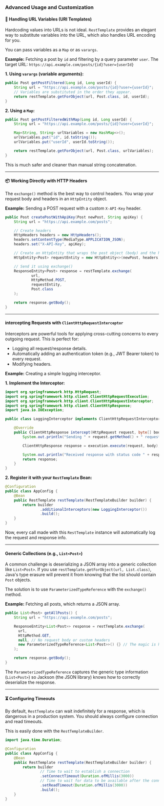 

### Advanced Usage and Customization

#### 📍 Handling URL Variables (URI Templates)

Hardcoding values into URLs is not ideal. `RestTemplate` provides an elegant way to substitute variables into the URL, which also handles URL encoding for you.

You can pass variables as a `Map` or as `varargs`.

**Example:** Fetching a post by `id` and filtering by a query parameter `user`.
The target URL: `https://api.example.com/posts/{id}?user={userId}`

**1. Using `varargs` (variable arguments):**

```java
public Post getPostFiltered(Long id, Long userId) {
    String url = "https://api.example.com/posts/{id}?user={userId}";
    // Variables are substituted in the order they appear.
    return restTemplate.getForObject(url, Post.class, id, userId);
}
```

**2. Using a `Map`:**

```java
public Post getPostFilteredWithMap(Long id, Long userId) {
    String url = "https://api.example.com/posts/{id}?user={userId}";

    Map<String, String> urlVariables = new HashMap<>();
    urlVariables.put("id", id.toString());
    urlVariables.put("userId", userId.toString());

    return restTemplate.getForObject(url, Post.class, urlVariables);
}
```

This is much safer and cleaner than manual string concatenation.

-----

#### 📦 Working Directly with HTTP Headers

The `exchange()` method is the best way to control headers. You wrap your request body and headers in an `HttpEntity` object.

**Example:** Sending a POST request with a custom `X-API-Key` header.

```java
public Post createPostWithApiKey(Post newPost, String apiKey) {
    String url = "https://api.example.com/posts";

    // Create headers
    HttpHeaders headers = new HttpHeaders();
    headers.setContentType(MediaType.APPLICATION_JSON);
    headers.set("X-API-Key", apiKey);

    // Create an HttpEntity that wraps the post object (body) and the headers
    HttpEntity<Post> requestEntity = new HttpEntity<>(newPost, headers);

    // Send it using exchange()
    ResponseEntity<Post> response = restTemplate.exchange(
            url,
            HttpMethod.POST,
            requestEntity,
            Post.class
    );

    return response.getBody();
}
```

-----

#### intercepting Requests with `ClientHttpRequestInterceptor`

Interceptors are powerful tools for applying cross-cutting concerns to every outgoing request. This is perfect for:

  * Logging all request/response details.
  * Automatically adding an authentication token (e.g., JWT Bearer token) to every request.
  * Modifying headers.

**Example:** Creating a simple logging interceptor.

**1. Implement the Interceptor:**

```java
import org.springframework.http.HttpRequest;
import org.springframework.http.client.ClientHttpRequestExecution;
import org.springframework.http.client.ClientHttpRequestInterceptor;
import org.springframework.http.client.ClientHttpResponse;
import java.io.IOException;

public class LoggingInterceptor implements ClientHttpRequestInterceptor {

    @Override
    public ClientHttpResponse intercept(HttpRequest request, byte[] body, ClientHttpRequestExecution execution) throws IOException {
        System.out.println("Sending " + request.getMethod() + " request to " + request.getURI());

        ClientHttpResponse response = execution.execute(request, body);

        System.out.println("Received response with status code " + response.getStatusCode());
        return response;
    }
}
```

**2. Register it with your `RestTemplate` Bean:**

```java
@Configuration
public class AppConfig {
    @Bean
    public RestTemplate restTemplate(RestTemplateBuilder builder) {
        return builder
                .additionalInterceptors(new LoggingInterceptor())
                .build();
    }
}
```

Now, every call made with this `RestTemplate` instance will automatically log the request and response info.

-----

#### Generic Collections (e.g., `List<Post>`)

A common challenge is deserializing a JSON array into a generic collection like `List<Post>`. If you use `restTemplate.getForObject(url, List.class)`, Java's type erasure will prevent it from knowing that the list should contain `Post` objects.

The solution is to use `ParameterizedTypeReference` with the `exchange()` method.

**Example:** Fetching all posts, which returns a JSON array.

```java
public List<Post> getAllPosts() {
    String url = "https://api.example.com/posts";

    ResponseEntity<List<Post>> response = restTemplate.exchange(
      url,
      HttpMethod.GET,
      null, // No request body or custom headers
      new ParameterizedTypeReference<List<Post>>() {} // The magic is here!
    );

    return response.getBody();
}
```

The `ParameterizedTypeReference` captures the generic type information (`List<Post>`) so Jackson (the JSON library) knows how to correctly deserialize the response.

-----

#### ⏳ Configuring Timeouts

By default, `RestTemplate` can wait indefinitely for a response, which is dangerous in a production system. You should always configure connection and read timeouts.

This is easily done with the `RestTemplateBuilder`.

```java
import java.time.Duration;

@Configuration
public class AppConfig {
    @Bean
    public RestTemplate restTemplate(RestTemplateBuilder builder) {
        return builder
                // Time to wait to establish a connection
                .setConnectTimeout(Duration.ofMillis(3000))
                // Time to wait for data to be available after the connection is established
                .setReadTimeout(Duration.ofMillis(3000))
                .build();
    }
}
```
